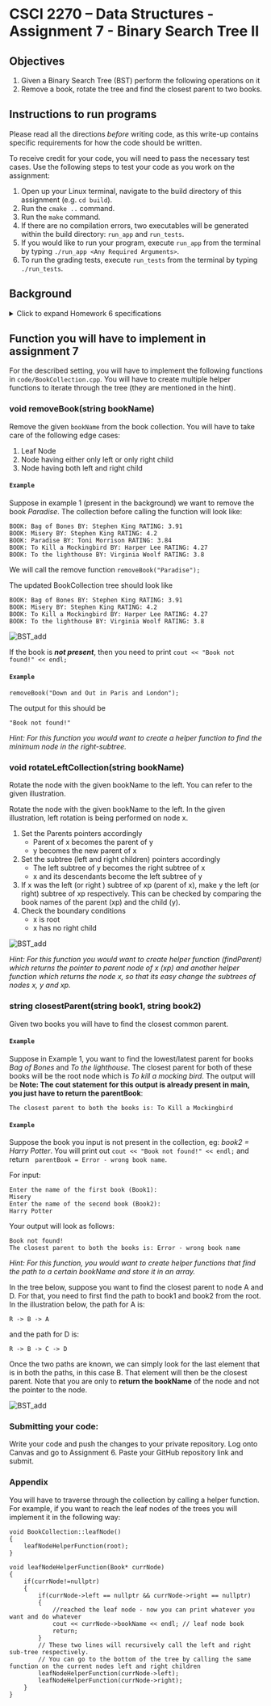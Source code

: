 # CSCI 2270 – Data Structures - Assignment 7 - Binary Search Tree II

## Objectives

1. Given a Binary Search Tree (BST) perform the following operations on it
2. Remove a book, rotate the tree and find the closest parent to two books. 

## Instructions to run programs

Please read all the directions ​*before* writing code, as this write-up contains specific requirements for how the code should be written.

To receive credit for your code, you will need to pass the necessary test cases. Use the following steps to test your code as you work on the assignment:

 1. Open up your Linux terminal, navigate to the build directory of this assignment (e.g. `cd build`).
 2. Run the `cmake ..` command.
 3. Run the `make` command.
 4. If there are no compilation errors, two executables will be generated within the build directory: `run_app` and `run_tests`.
 4. If you would like to run your program, execute `run_app` from the terminal by typing `./run_app <Any Required Arguments>`.
 5. To run the grading tests, execute `run_tests` from the terminal by typing `./run_tests`.

## Background 
<details>
  <summary>Click to expand Homework 6 specifications</summary>

Binary Search Trees (BST) are very interesting data structures. Let's break down what they mean.

    1. Tree: A tree is a hierarchical data structure. Every node has zero or more children (where each child is also a node of the tree). It starts with a root node (start of the tree) and branches out to the leaf nodes(have no children).

    
    2. Binary: While a tree node can have any number of children, making it binary restricts the children to atmost 2. (So a node in a binary tree can have 0, 1 or 2 children only)


    3. Search: This is what makes a BST unique. BSTs have some rules in place which allow us to 'search' faster in our tree data structure. Let's look at these rules which must be honored by every node of a BST.
    (a) Each BST node must be associated with a key. This key could be an integer, string, float, etc.
    (b) For each node of the BST, ALL nodes in the left subtree must have key 'lesser' than the key of the node.
    (c) For each node of the BST, ALL nodes in the right subtree must have key 'greater' than the key of the node.
    (d) For this assignment, no two books have the same `bookName`.


 ## Overview
 
 In this assignment, you should store the information of some books in a binary search tree. For each book, we will store its name, author, and rating. A sample dataset from [Goodreads](https://www.goodreads.com/) has been given in `books.csv`. This is the definition of the `Book` struct in `BookCollection.hpp`:
```
 struct Book {
    string bookName;
    string author;
    double rating;

    Book* left = nullptr;
    Book* right = nullptr;
};
```
The tree is such that all the children of a node on its left child's subtree have `bookName` alphabetically `smaller` than the parent node. Similarly, the children on the right subtree are alphabetically `larger`.

You can use the `books.csv` file to test the functions, but you can run the program without it as well. If you want to use the dataset, simply add `../books.csv` as an argument to `run_app`. You don't need to do this, and simply running it without any arguments will also work, but will start with an empty collection. 

Here are a few entries from the dataset:


| Name | Author | Rating
| --- | --- | --- |
| To Kill a Mockingbird | Harper Lee | 4.27 |
| Misery | Stephen King | 4.2 |
| To the Lighthouse | Virginia Woolf | 3.8 |
| Paradise | Toni Morrison | 3.84 |
| Bag of Bones | Stephen King | 3.91 |

If we add these items in the given order, the tree should be as follows: 

```Example 1```

![BST](images/BST_example.png)

**NOTE:** `app/main.cpp` file has been provided for you. Do NOT make any changes to the `app/main.cpp` file. Along with main.cpp, the following functions present in the previous assingment (assignment 6) will also be provided to you in a library (you *don't* need to implement them). 

### Constructor: BookCollection()
Class constructor. Set the root of the tree to a `nullptr`.

### Destructor: ~BookCollection()
Class destructor. Free all memory that was allocated and set root to `nullptr`. 

For any book present in the collection, you need to recursively delete both the children and only then delete the current book. If you delete the current book first, `book->left` and `book->right` will become inaccessible.

### void addBook(string bookName, string author, double rating)

This function will add a new book to the collection based on the `bookName`, `author` and `rating`. It will take these three values as parameter from command line and add a book to the collection.  

### showBookCollection() 

Show all the books added to the collection so far, in alphabetical order.  If the collection is empty, it will print `"Collection is empty."`

### void showBook(string bookName)

In the `BookCollection`, this function will search for a `bookName` matching the given `bookName`. If the book is found, it will display its properties like:

```
cout << "Book:" << endl;
cout << "==================" << endl;
cout << "Name :" << book->bookName << endl;
cout << "Author :" << book->author << endl;
cout << "Rating :" << book->rating << endl;
```
If the book is not found in the collection, it will print out `"Book not found."`
</details>


## Function you will have to implement in assignment 7 

For the described setting, you will have to implement the following functions in `code/BookCollection.cpp`. You will have to create multiple helper functions to iterate through the tree (they are mentioned in the hint).


### void removeBook(string bookName)

Remove the given ```bookName``` from the book collection. You will have to take care of the following edge cases:

1. Leaf Node
2. Node having either only left or only right child
3. Node having both left and right child

#### ```Example```

Suppose in example 1 (present in the background) we want to remove the book *Paradise*. The collection before calling the function will look like:

```
BOOK: Bag of Bones BY: Stephen King RATING: 3.91
BOOK: Misery BY: Stephen King RATING: 4.2
BOOK: Paradise BY: Toni Morrison RATING: 3.84
BOOK: To Kill a Mockingbird BY: Harper Lee RATING: 4.27
BOOK: To the lighthouse BY: Virginia Woolf RATING: 3.8
```

We will call the remove function ```removeBook("Paradise");```

The updated BookCollection tree should look like

```
BOOK: Bag of Bones BY: Stephen King RATING: 3.91
BOOK: Misery BY: Stephen King RATING: 4.2
BOOK: To Kill a Mockingbird BY: Harper Lee RATING: 4.27
BOOK: To the lighthouse BY: Virginia Woolf RATING: 3.8
```

![BST_add](images/BST_example_removed.png)


If the book is **_not present_**, then you need to print ```cout << "Book not found!" << endl;``` 

#### ``` Example ```

```removeBook("Down and Out in Paris and London");```

The output for this should be

``` "Book not found!" ```

*Hint: For this function you would want to create a helper function to find the minimum node in the right-subtree.*


### void rotateLeftCollection(string bookName)

Rotate the node with the given bookName to the left. You can refer to the given illustration. 


Rotate the node with the given bookName to the left. In the given illustration, left rotation is being performed on node x.

1. Set the Parents pointers accordingly
   - Parent of x becomes the parent of y
   - y becomes the new parent of x
2. Set the subtree (left and right children) pointers accordingly
   - The left subtree of y becomes the right subtree of x
   - x and its descendants become the left subtree of y
3. If x was the left (or right ) subtree of xp (parent of x), make y the left (or right) subtree of xp respectively. This can be checked by comparing the book names of the parent (xp) and the child (y).
4. Check the boundary conditions
   - x is root
   - x has no right child

![BST_add](images/left_rotation.png)


*Hint: For this function you would want to create helper function (findParent) which returns the pointer to parent node of x (xp) and another helper function which returns the node x, so that its easy change the subtrees of nodes x, y and xp.*


### string closestParent(string book1, string book2)

Given two books you will have to find the closest common parent. 

#### ```Example```

Suppose in Example 1, you want to find the lowest/latest parent for books *Bag of Bones* and *To the lighthouse*. The closest parent for both of these books will be the root node which is *To kill a mocking bird*. The output will be **Note: The cout statement for this output is already present in main, you just have to return the parentBook**:

``` The closest parent to both the books is: To Kill a Mockingbird ```

#### ```Example```

Suppose the book you input is not present in the collection, eg: *book2 = Harry Potter*. You will print out ```cout << "Book not found!" << endl;``` and return ``` parentBook = Error - wrong book name```.

For input:
```
Enter the name of the first book (Book1):
Misery
Enter the name of the second book (Book2):
Harry Potter
```

Your output will look as follows:
```
Book not found!
The closest parent to both the books is: Error - wrong book name
```


*Hint: For this function, you would want to create helper functions that find the path to a certain bookName and store it in an array.*

In the tree below, suppose you want to find the closest parent to node A and D. For that, you need to first find the path to book1 and book2 from the root. In the illustration below, the path for A is:
```
R -> B -> A
```
and the path for D is:
```
R -> B -> C -> D
```
Once the two paths are known, we can simply look for the last element that is in both the paths, in this case B. That element will then be the closest parent. 
Note that you are only to **return the bookName** of the node and not the pointer to the node.

![BST_add](images/closest_parent.png)



### Submitting your code:
Write your code and push the changes to your private repository. Log onto Canvas and go to Assignment 6. Paste your GitHub repository link and submit.

### Appendix
You will have to traverse through the collection by calling a helper function. For example, if you want to reach the leaf nodes of the trees you will implement it in the following way:

```
void BookCollection::leafNode()
{
    leafNodeHelperFunction(root);
}

void leafNodeHelperFunction(Book* currNode)
{
    if(currNode!=nullptr)
    {
        if(currNode->left == nullptr && currNode->right == nullptr)
        {
            //reached the leaf node - now you can print whatever you want and do whatever
            cout << currNode->bookName << endl; // leaf node book
            return;
        }
        // These two lines will recursively call the left and right sub-tree respectively. 
        // You can go to the bottom of the tree by calling the same function on the current nodes left and right children
        leafNodeHelperFunction(currNode->left);
        leafNodeHelperFunction(currNode->right);
    }
}
```

